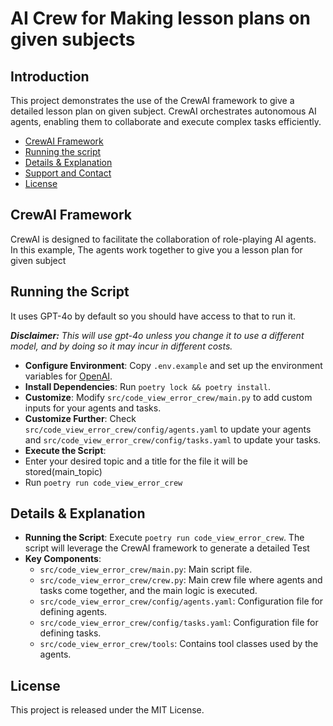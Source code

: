 # AI Crew for Making lesson plans on given subjects
## Introduction
This project demonstrates the use of the CrewAI framework to give a detailed lesson plan on given subject. CrewAI orchestrates autonomous AI agents, enabling them to collaborate and execute complex tasks efficiently.


- [CrewAI Framework](#crewai-framework)
- [Running the script](#running-the-script)
- [Details & Explanation](#details--explanation)
- [Support and Contact](#support-and-contact)
- [License](#license)

## CrewAI Framework
CrewAI is designed to facilitate the collaboration of role-playing AI agents. In this example, The agents work together to give you a lesson plan for given subject


## Running the Script
It uses GPT-4o by default so you should have access to that to run it.

***Disclaimer:** This will use gpt-4o unless you change it to use a different model, and by doing so it may incur in different costs.*

- **Configure Environment**: Copy `.env.example` and set up the environment variables for [OpenAI](https://platform.openai.com/api-keys).
- **Install Dependencies**: Run `poetry lock && poetry install`.
- **Customize**: Modify `src/code_view_error_crew/main.py` to add custom inputs for your agents and tasks.
- **Customize Further**: Check `src/code_view_error_crew/config/agents.yaml` to update your agents and `src/code_view_error_crew/config/tasks.yaml` to update your tasks.
- **Execute the Script**:
- Enter your desired topic and a title for the file it will be stored(main_topic)
- Run `poetry run code_view_error_crew` 

## Details & Explanation
- **Running the Script**: Execute `poetry run code_view_error_crew`. The script will leverage the CrewAI framework to generate a detailed Test
- **Key Components**:
  - `src/code_view_error_crew/main.py`: Main script file.
  - `src/code_view_error_crew/crew.py`: Main crew file where agents and tasks come together, and the main logic is executed.
  - `src/code_view_error_crew/config/agents.yaml`: Configuration file for defining agents.
  - `src/code_view_error_crew/config/tasks.yaml`: Configuration file for defining tasks.
  - `src/code_view_error_crew/tools`: Contains tool classes used by the agents.

## License
This project is released under the MIT License.
